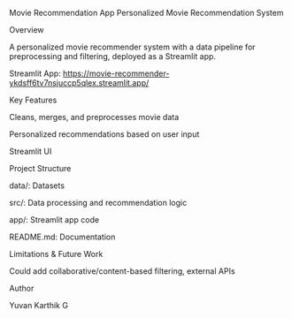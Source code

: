 Movie Recommendation App
Personalized Movie Recommendation System

Overview

A personalized movie recommender system with a data pipeline for preprocessing and filtering, deployed as a Streamlit app.

Streamlit App:
https://movie-recommender-ykdsff6tv7nsjuccp5qlex.streamlit.app/

Key Features

Cleans, merges, and preprocesses movie data

Personalized recommendations based on user input

Streamlit UI

Project Structure

data/: Datasets

src/: Data processing and recommendation logic

app/: Streamlit app code

README.md: Documentation


Limitations & Future Work

Could add collaborative/content-based filtering, external APIs

Author

Yuvan Karthik G
